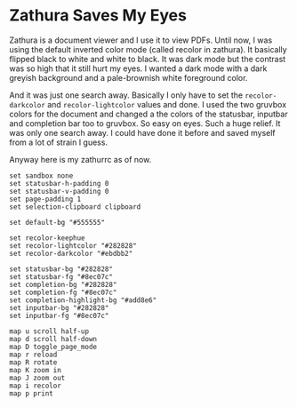 # Zathura Saves My Eyes

Zathura is a document viewer and I use it to view PDFs. Until now, I was using
the default inverted color mode (called recolor in zathura). It basically
flipped black to white and white to black. It was dark mode but the contrast
was so high that it still hurt my eyes. I wanted a dark mode with a dark
greyish background and a pale-brownish white foreground color.

And it was just one search away. Basically I only have to set the
`recolor-darkcolor` and `recolor-lightcolor` values and done. I used the two
gruvbox colors for the document and changed a the colors of the statusbar,
inputbar and completion bar too to gruvbox. So easy on eyes. Such a huge
relief. It was only one search away. I could have done it before and saved
myself from a lot of strain I guess.

Anyway here is my zathurrc as of now.
```
set sandbox none
set statusbar-h-padding 0
set statusbar-v-padding 0
set page-padding 1
set selection-clipboard clipboard

set default-bg "#555555"

set recolor-keephue
set recolor-lightcolor "#282828"
set recolor-darkcolor "#ebdbb2"

set statusbar-bg "#282828"
set statusbar-fg "#8ec07c"
set completion-bg "#282828"
set completion-fg "#8ec07c"
set completion-highlight-bg "#add8e6"
set inputbar-bg "#282828"
set inputbar-fg "#8ec07c"

map u scroll half-up
map d scroll half-down
map D toggle_page_mode
map r reload
map R rotate
map K zoom in
map J zoom out
map i recolor
map p print
```
